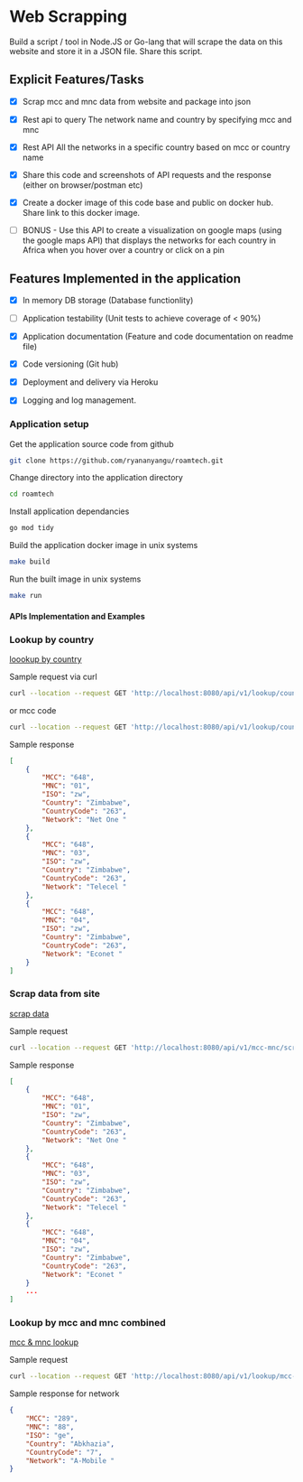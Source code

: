 # Web Scrapping

Build a script / tool in Node.JS or Go-lang that will scrape the data on this website and 
store it in a JSON file. Share this script. 

## Explicit Features/Tasks

- [X] Scrap mcc and mnc data from website and package into json
- [X] Rest api to query The network name and country by specifying mcc and mnc
- [X] Rest API All the networks in a specific country based on mcc or country name
- [X] Share this code and screenshots of API requests and the response (either on browser/postman etc)
- [X] Create a docker image of this code base and public on docker hub. Share link to this docker image. 
- [ ] BONUS - Use this API to create a visualization on google maps (using the google maps API) that displays the networks for each country in Africa when you hover over a country or click on a pin 


## Features Implemented in the application

- [X] In memory DB storage (Database functionlity)
- [ ] Application testability (Unit tests to achieve coverage of < 90%)
- [X] Application documentation (Feature and code documentation on readme file)
- [X] Code versioning (Git hub)
- [X] Deployment and delivery via Heroku
- [X] Logging and log management.


### Application setup

Get the application source code from github

```bash
git clone https://github.com/ryananyangu/roamtech.git
```

Change directory into the application directory

```bash
cd roamtech
```

Install application dependancies

```bash
go mod tidy
```

Build the application docker image in unix systems
```bash
make build
```

Run the built image in unix systems

```bash
make run
```


#### APIs Implementation and Examples

### Lookup by country

[loookup by country](http://localhost:8080/api/v1/lookup/country/networks)

Sample request via curl

```bash
curl --location --request GET 'http://localhost:8080/api/v1/lookup/country/networks?country=Zimbabwe'
```

or mcc code

```bash
curl --location --request GET 'http://localhost:8080/api/v1/lookup/country/networks?mcc=412'
```

Sample response

```json
[
    {
        "MCC": "648",
        "MNC": "01",
        "ISO": "zw",
        "Country": "Zimbabwe",
        "CountryCode": "263",
        "Network": "Net One "
    },
    {
        "MCC": "648",
        "MNC": "03",
        "ISO": "zw",
        "Country": "Zimbabwe",
        "CountryCode": "263",
        "Network": "Telecel "
    },
    {
        "MCC": "648",
        "MNC": "04",
        "ISO": "zw",
        "Country": "Zimbabwe",
        "CountryCode": "263",
        "Network": "Econet "
    }
]
```

### Scrap data from site

[scrap data](http://localhost:8080/api/v1/mcc-mnc/scrapper)

Sample request

```bash
curl --location --request GET 'http://localhost:8080/api/v1/mcc-mnc/scrapper'
```

Sample response

```json
[
    {
        "MCC": "648",
        "MNC": "01",
        "ISO": "zw",
        "Country": "Zimbabwe",
        "CountryCode": "263",
        "Network": "Net One "
    },
    {
        "MCC": "648",
        "MNC": "03",
        "ISO": "zw",
        "Country": "Zimbabwe",
        "CountryCode": "263",
        "Network": "Telecel "
    },
    {
        "MCC": "648",
        "MNC": "04",
        "ISO": "zw",
        "Country": "Zimbabwe",
        "CountryCode": "263",
        "Network": "Econet "
    }
	...
]
```


### Lookup by mcc and mnc combined

[mcc & mnc lookup](http://localhost:8080/api/v1/lookup/mcc-mnc)

Sample request

```bash
curl --location --request GET 'http://localhost:8080/api/v1/lookup/mcc-mnc?mcc=289&mnc=88'
```

Sample response for network

```json
{
    "MCC": "289",
    "MNC": "88",
    "ISO": "ge",
    "Country": "Abkhazia",
    "CountryCode": "7",
    "Network": "A-Mobile "
}
```